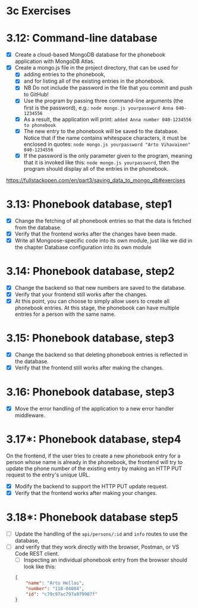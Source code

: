 # 3c Exercises

# 3.12: Command-line database
- [x] Create a cloud-based MongoDB database for the phonebook application with MongoDB Atlas.
- [x] Create a mongo.js file in the project directory, that can be used for 
    - [x] adding entries to the phonebook, 
    - [x] and for listing all of the existing entries in the phonebook.
    - [x] NB Do not include the password in the file that you commit and push to GitHub!
    - [x] Use the program by passing three command-line arguments (the first is the password), e.g.: `node mongo.js yourpassword Anna 040-1234556`
    - [x] As a result, the application will print: `added Anna number 040-1234556 to phonebook`
    - [x] The new entry to the phonebook will be saved to the database. Notice that if the name contains whitespace characters, it must be enclosed in quotes: `node mongo.js yourpassword "Arto Vihavainen" 040-1234556`
    - [x] If the password is the only parameter given to the program, meaning that it is invoked like this: `node mongo.js yourpassword`, then the program should display all of the entries in the phonebook.

https://fullstackopen.com/en/part3/saving_data_to_mongo_db#exercises

# 3.13: Phonebook database, step1
- [x] Change the fetching of all phonebook entries so that the data is fetched from the database.
- [x] Verify that the frontend works after the changes have been made.
- [x] Write all Mongoose-specific code into its own module, just like we did in the chapter Database configuration into its own module

# 3.14: Phonebook database, step2
- [x] Change the backend so that new numbers are saved to the database. 
- [x] Verify that your frontend still works after the changes.
- [x] At this point, you can choose to simply allow users to create all phonebook entries. At this stage, the phonebook can have multiple entries for a person with the same name.

# 3.15: Phonebook database, step3
- [x] Change the backend so that deleting phonebook entries is reflected in the database.
- [x] Verify that the frontend still works after making the changes.

# 3.16: Phonebook database, step3
- [x] Move the error handling of the application to a new error handler middleware.

# 3.17*: Phonebook database, step4
On the frontend, if the user tries to create a new phonebook entry for a person whose name is already in the phonebook, the frontend will try to update the phone number of the existing entry by making an HTTP PUT request to the entry's unique URL.

- [x] Modify the backend to support the HTTP PUT update request. 
- [x] Verify that the frontend works after making your changes.

# 3.18*: Phonebook database step5
- [ ] Update the handling of the `api/persons/:id` and `info` routes to use the database, 
- [ ] and verify that they work directly with the browser, Postman, or VS Code REST client.
    - [ ] Inspecting an individual phonebook entry from the browser should look like this:
    ```json
    {
        "name": "Arto Hellas",
        "number": "118-04084",
        "id": "c79c97ac797a979907f"
    }
    ```